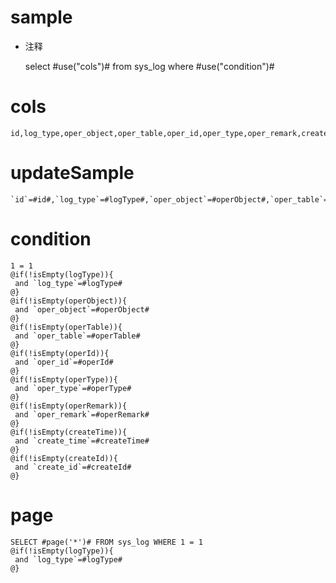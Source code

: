 sample
===
* 注释

    select #use("cols")# from sys_log where #use("condition")#

cols
===

    id,log_type,oper_object,oper_table,oper_id,oper_type,oper_remark,create_time,create_id

updateSample
===

    `id`=#id#,`log_type`=#logType#,`oper_object`=#operObject#,`oper_table`=#operTable#,`oper_id`=#operId#,`oper_type`=#operType#,`oper_remark`=#operRemark#,`create_time`=#createTime#,`create_id`=#createId#

condition
===

    1 = 1  
    @if(!isEmpty(logType)){
     and `log_type`=#logType#
    @}
    @if(!isEmpty(operObject)){
     and `oper_object`=#operObject#
    @}
    @if(!isEmpty(operTable)){
     and `oper_table`=#operTable#
    @}
    @if(!isEmpty(operId)){
     and `oper_id`=#operId#
    @}
    @if(!isEmpty(operType)){
     and `oper_type`=#operType#
    @}
    @if(!isEmpty(operRemark)){
     and `oper_remark`=#operRemark#
    @}
    @if(!isEmpty(createTime)){
     and `create_time`=#createTime#
    @}
    @if(!isEmpty(createId)){
     and `create_id`=#createId#
    @}
    
page
====
    SELECT #page('*')# FROM sys_log WHERE 1 = 1
    @if(!isEmpty(logType)){
     and `log_type`=#logType#
    @}